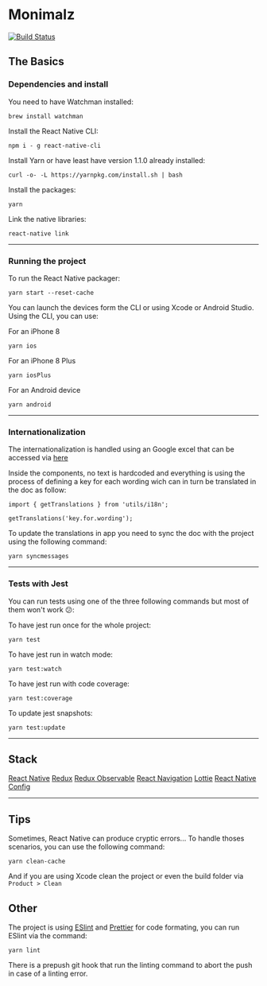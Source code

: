 # Monimalz

[![Build Status](https://www.bitrise.io/app/1d7dd9c1b5fa0776/status.svg?token=zPXK-To-hOx0B0SkCUfEOg&branch=master)](https://www.bitrise.io/app/1d7dd9c1b5fa0776)      

## The Basics

### Dependencies and install

You need to have Watchman installed:

```
brew install watchman

```

Install the React Native CLI:

```
npm i - g react-native-cli
```

Install Yarn or have least have version 1.1.0 already installed: 

```
curl -o- -L https://yarnpkg.com/install.sh | bash
```

Install the packages:

```
yarn
```

Link the native libraries:

```
react-native link
```

---

### Running the project

To run the React Native packager:

```
yarn start --reset-cache
```

You can launch the devices form the CLI or using Xcode or Android Studio. Using the CLI, you can use:

For an iPhone 8

```
yarn ios
```

For an iPhone 8 Plus

```
yarn iosPlus
```

For an Android device

```
yarn android
```

---

### Internationalization

The internationalization is handled using an Google excel that can be accessed via [here](https://docs.google.com/spreadsheets/d/1eKDKq5in_Ti8Mt9JoiD_Mn4GHU406l7LE6gBUY7oR0M/edit#gid=0)

Inside the components, no text is hardcoded and everything is using the process of defining a key for each wording wich can in turn be translated in the doc as follow:

```
import { getTranslations } from 'utils/i18n';

getTranslations('key.for.wording');
```

To update the translations in app you need to sync the doc with the project using the following command:

```
yarn syncmessages
```

---

### Tests with Jest

You can run tests using one of the three following commands but most of them won't work 😕:

To have jest run once for the whole project:

```
yarn test
```

To have jest run in watch mode:

```
yarn test:watch
```

To have jest run with code coverage:

```
yarn test:coverage
```

To update jest snapshots:

```
yarn test:update
```

---

## Stack

[React Native](https://facebook.github.io/react-native/)
[Redux](http://redux.js.org/)
[Redux Observable](https://redux-observable.js.org/)
[React Navigation](https://reactnavigation.org/)
[Lottie](https://github.com/airbnb/lottie-react-native/)
[React Native Config](https://github.com/luggit/react-native-config)

---

## Tips

Sometimes, React Native can produce cryptic errors... To handle thoses scenarios, you can use the following command:

```
yarn clean-cache
```

And if you are using Xcode clean the project or even the build folder via `Product > Clean`


## Other

The project is using [ESlint](https://eslint.org/) and [Prettier](https://prettier.io/) for code formating, you can run ESlint via the command:

```
yarn lint
```

There is a prepush git hook that run the linting command to abort the push in case of a linting error.
